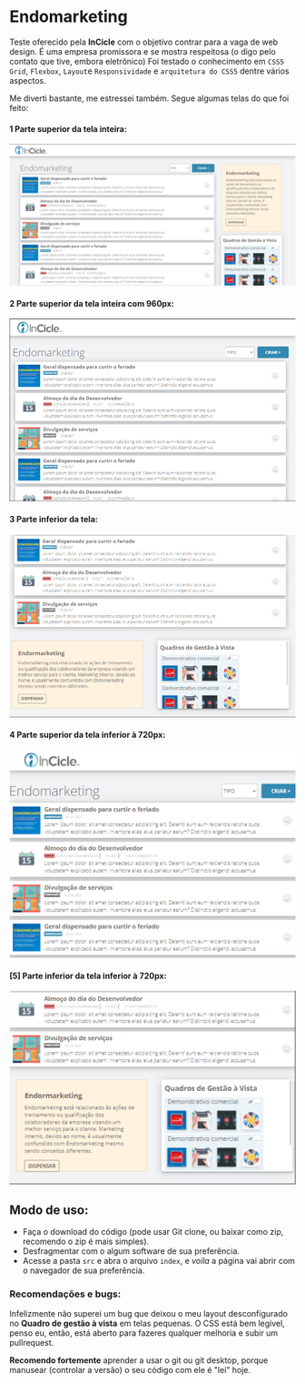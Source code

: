 # Endomarketing
Teste oferecido pela **InCicle** com o objetivo contrar para a vaga de web design. É uma empresa promissora e se mostra respeitosa (o digo pelo contato que tive, embora eletrônico) Foi testado o conhecimento em `CSS5 Grid`, `Flexbox`, `Layout`e `Responsividade` e `arquitetura do CSS5` dentre vários aspectos.

Me diverti bastante, me estressei também. Segue algumas telas do que foi feito:
#### 1 Parte superior da tela inteira:
![tela cheia](telaIncicle.png)
#### 2 Parte superior da tela inteira com 960px:
![com 960](Com_960_60rem.png)
#### 3 Parte inferior da tela:
![com 960 baixo](Com_960_60rem_parte_inferior.png)
#### 4 Parte superior da tela inferior à 720px:
![com 720](Inferior_a_720px_45rem.png)
#### [5] Parte inferior da tela inferior à 720px:
![com 720](inferior_a_720px_45rem_parte2.png)

## Modo de uso:
 - Faça o download do código (pode usar Git clone, ou baixar como zip, recomendo o zip é mais simples).
 - Desfragmentar com o algum software de sua preferência.
 - Acesse a pasta `src` e abra o arquivo `index`, e *voila* a página vai abrir com o navegador de sua preferência.
### Recomendações e bugs:
Infelizmente não superei um bug que deixou o meu layout desconfigurado no **Quadro de gestão à vista** em telas pequenas.
O CSS está bem legível, penso eu, então, está aberto para fazeres qualquer melhoria e subir um pullrequest.

**Recomendo fortemente** aprender a usar o git ou git desktop, porque manusear (controlar a versão) o seu código com ele é "lei" hoje.
